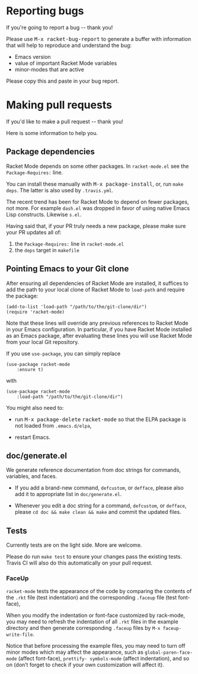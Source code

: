 # Reporting bugs

If you're going to report a bug -- thank you!

Please use <kbd>M-x racket-bug-report</kbd> to generate a buffer with
information that will help to reproduce and understand the bug:

- Emacs version
- value of important Racket Mode variables
- minor-modes that are active

Please copy this and paste in your bug report.

# Making pull requests

If you'd like to make a pull request -- thank you!

Here is some information to help you.

## Package dependencies

Racket Mode depends on some other packages. In `racket-mode.el` see
the `Package-Requires:` line.

You can install these manually with <kbd>M-x package-install</kbd>,
or, run `make deps`. The latter is also used by `.travis.yml`.

The recent trend has been for Racket Mode to depend on fewer packages,
not more. For example `dash.el` was dropped in favor of using native
Emacs Lisp constructs. Likewise `s.el`.

Having said that, if your PR truly needs a new package, please make
sure your PR updates all of:

1. the `Package-Requires:` line in `racket-mode.el`
2. the `deps` target in `makefile`

## Pointing Emacs to your Git clone

After ensuring all dependencies of Racket Mode are installed, it
suffices to add the path to your local clone of Racket Mode to
`load-path` and require the package:

```elisp
(add-to-list 'load-path "/path/to/the/git-clone/dir")
(require 'racket-mode)
```

Note that these lines will override any previous references to Racket
Mode in your Emacs configuration.  In particular, if you have Racket
Mode installed as an Emacs package, after evaluating these lines you
will use Racket Mode from your local Git repository.

If you use `use-package`, you can simply replace

```elisp
(use-package racket-mode
    :ensure t)
```

with

```elisp
(use-package racket-mode
    :load-path "/path/to/the/git-clone/dir")
```

You might also need to:

* run <kbd>M-x package-delete</kbd> <kbd>racket-mode</kbd> so that the
  ELPA package is not loaded from `.emacs.d/elpa`,

* restart Emacs.

## doc/generate.el

We generate reference documentation from doc strings for commands, variables, and faces.

- If you add a brand-new command, `defcustom`, or `defface`, please
  also add it to appropriate list in `doc/generate.el`.

- Whenever you edit a doc string for a command, `defcustom`, or
  `defface`, please `cd doc && make clean && make` and commit the
  updated files.

## Tests

Currently tests are on the light side. More are welcome.

Please do run `make test` to ensure your changes pass the existing
tests. Travis CI will also do this automatically on your pull request.

### FaceUp

`racket-mode` tests the appearance of the code by comparing the contents of
the `.rkt` file (test indentation) and the corresponding `.faceup` file (test font-face),

When you modify the indentation or font-face customized by rack-mode,
you may need to refresh the indentation of all `.rkt` files in the example
directory and then generate corresponding `.faceup` files by `M-x faceup-write-file`.

Notice that before processing the example files, you may need to turn off
minor modes which may affect the appearance, such as
`global-paren-face-mode` (affect font-face),
`prettify- symbols-mode` (affect indentation),
and so on (don’t forget to check if your own customization will affect it).
